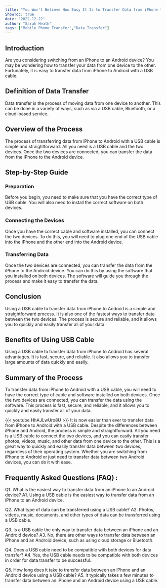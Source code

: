 ```yaml
---
title: "You Won't Believe How Easy It Is to Transfer Data from iPhone to Android with USB Cable!"
ShowToc: true 
date: "2022-12-22"
author: "Sarah Heath" 
tags: ["Mobile Phone Transfer","Data Transfer"]
---
```

## Introduction

Are you considering switching from an iPhone to an Android device? You may be wondering how to transfer your data from one device to the other. Fortunately, it is easy to transfer data from iPhone to Android with a USB cable. 

## Definition of Data Transfer

Data transfer is the process of moving data from one device to another. This can be done in a variety of ways, such as via a USB cable, Bluetooth, or a cloud-based service. 

## Overview of the Process

The process of transferring data from iPhone to Android with a USB cable is simple and straightforward. All you need is a USB cable and the two devices. Once the two devices are connected, you can transfer the data from the iPhone to the Android device. 

## Step-by-Step Guide

### Preparation

Before you begin, you need to make sure that you have the correct type of USB cable. You will also need to install the correct software on both devices. 

### Connecting the Devices

Once you have the correct cable and software installed, you can connect the two devices. To do this, you will need to plug one end of the USB cable into the iPhone and the other end into the Android device. 

### Transferring Data

Once the two devices are connected, you can transfer the data from the iPhone to the Android device. You can do this by using the software that you installed on both devices. The software will guide you through the process and make it easy to transfer the data. 

## Conclusion

Using a USB cable to transfer data from iPhone to Android is a simple and straightforward process. It is also one of the fastest ways to transfer data between the two devices. The process is secure and reliable, and it allows you to quickly and easily transfer all of your data. 

## Benefits of Using USB Cable

Using a USB cable to transfer data from iPhone to Android has several advantages. It is fast, secure, and reliable. It also allows you to transfer large amounts of data quickly and easily. 

## Summary of the Process

To transfer data from iPhone to Android with a USB cable, you will need to have the correct type of cable and software installed on both devices. Once the two devices are connected, you can transfer the data using the software. This process is fast, secure, and reliable, and it allows you to quickly and easily transfer all of your data.

{{< youtube HhAJLwUrx8U >}} 
It is now easier than ever to transfer data from iPhone to Android with a USB cable. Despite the differences between iPhone and Android, the process is simple and straightforward. All you need is a USB cable to connect the two devices, and you can easily transfer photos, videos, music, and other data from one device to the other. This is a great way to quickly and easily transfer data between two devices, regardless of their operating system. Whether you are switching from iPhone to Android or just need to transfer data between two Android devices, you can do it with ease.

## Frequently Asked Questions (FAQ) :
Q1. What is the easiest way to transfer data from an iPhone to an Android device?
A1. Using a USB cable is the easiest way to transfer data from an iPhone to an Android device.

Q2. What type of data can be transferred using a USB cable?
A2. Photos, videos, music, documents, and other types of data can be transferred using a USB cable.

Q3. Is a USB cable the only way to transfer data between an iPhone and an Android device?
A3. No, there are other ways to transfer data between an iPhone and an Android device, such as using cloud storage or Bluetooth.

Q4. Does a USB cable need to be compatible with both devices for data transfer?
A4. Yes, the USB cable needs to be compatible with both devices in order for data transfer to be successful.

Q5. How long does it take to transfer data between an iPhone and an Android device using a USB cable?
A5. It typically takes a few minutes to transfer data between an iPhone and an Android device using a USB cable.


